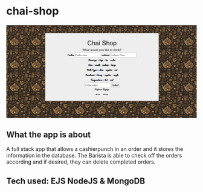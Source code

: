 # chai-shop
![image](mainImage.png)

## What the app is about
A full stack app that allows a cashierpunch in an order and it stores the information in the database.
The Barista is able to check off the orders according and if desired, they can delete completed orders.

## Tech used: EJS NodeJS & MongoDB

